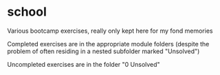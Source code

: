 # school
Various bootcamp exercises, really only kept here for my fond memories

Completed exercises are in the appropriate module folders (despite the problem of often residing in a nested subfolder marked "Unsolved")

Uncompleted exercises are in the folder "0 Unsolved"